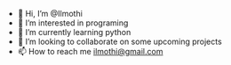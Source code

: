 - 👋 Hi, I’m @Ilmothi
- 👀 I’m interested in programing
- 🌱 I’m currently learning python
- 💞️ I’m looking to collaborate on some upcoming projects
- 📫 How to reach me ilmothi@gmail.com

<!---
Ilmothi/Ilmothi is a ✨ special ✨ repository because its `README.md` (this file) appears on your GitHub profile.
You can click the Preview link to take a look at your changes.
--->
